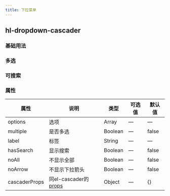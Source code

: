 ```yaml
---
title: 下拉菜单
---
```


## hl-dropdown-cascader

### 基础用法

<hl-demo-dropdown-cascader />

### 多选

<hl-demo-dropdown-cascader-mul />

### 可搜索

<hl-demo-dropdown-cascader-search />

### 属性

| 属性          | 说明                                                                                         | 类型    | 可选值 | 默认值 |
| ------------- | -------------------------------------------------------------------------------------------- | ------- | ------ | ------ |
| options       | 选项                                                                                         | Array   | —      | —      |
| multiple      | 是否多选                                                                                     | Boolean | —      | false  |
| label         | 标签                                                                                         | String  | —      | —      |
| hasSearch     | 显示搜索                                                                                     | Boolean | —      | false  |
| noAll         | 不显示全部                                                                                   | Boolean | —      | false  |
| noArrow       | 不显示下拉箭头                                                                               | Boolean | —      | false  |
| cascaderProps | 同el-cascader的[props](https://element-plus.org/zh-CN/component/cascader.html#cascaderprops) | Object  | —      | {}     |
